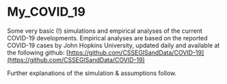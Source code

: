 # My_COVID_19

Some very basic (!) simulations and empirical analyses of the current COVID-19 developments. 
Empirical analyses are based on the reported COVID-19 cases by John Hopkins University, updated daily and available at the following github: [https://github.com/CSSEGISandData/COVID-19](https://github.com/CSSEGISandData/COVID-19)

Further explanations of the simulation & assumptions follow.
